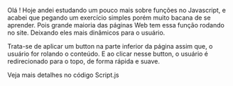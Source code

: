 Olá ! Hoje andei estudando um pouco mais sobre funções no Javascript, e acabei que pegando um exercício simples porém muito bacana de se aprender. Pois grande maioria das páginas Web tem essa função rodando no site. Deixando eles mais dinâmicos para o usuário.

Trata-se de aplicar um button na parte inferior da página assim que, o usuário for rolando o conteúdo. E ao clicar nesse button, o usuário é redirecionado para o topo, de forma rápida e suave.

Veja mais detalhes no código Script.js

